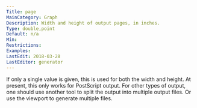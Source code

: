 ```yaml
---
Title: page
MainCategory: Graph
Description: Width and height of output pages, in inches.
Type: double,point
Default: n/a
Min: 
Restrictions: 
Examples: 
LastEdit: 2018-03-28
LastEditor: generator
---
```


If only a single value is given, this is used for both the width and height. At present, this only works for PostScript output. For other types of output, one should use another tool to split the output into multiple output files. Or use the viewport to generate multiple files.
